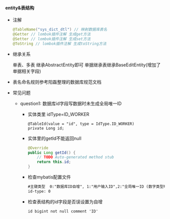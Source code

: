 #### entity&表结构
- 注解
    ``` java
    @TableName("sys_dict_dtl") // 映射数据库表名
    @Getter // lombok插件注解 生成get方法
    @Setter // lombok插件注解 生成set方法
    @ToString // lombok插件注解 生成toString方法
    ```
    
- 继承关系
    
    单表、多表 继承AbstractEntity即可
    单据继承表继承BaseEditEntity(增加了单据相关字段)
    
    
- 表名命名规则参考阳磊整理的数据库规范文档

- 常见问题
    
    - question1: 数据库id字段写数据时未生成全局唯一ID
        - 实体类里 idType=ID_WORKER
        
            ```
            @TableId(value = "id", type = IdType.ID_WORKER)
            private Long id;
            ```
        - 实体里的getId不能返回null
        
            ``` java
            @Override
            public Long getId() {
                // TODO Auto-generated method stub
                return this.id;
            }
            ```
        - 检查mybatis配置文件

            ``` xml
            #主键类型  0:"数据库ID自增", 1:"用户输入ID",2:"全局唯一ID (数字类型唯一ID)", 3:"全局唯一ID UUID";
            id-type: 0
            ```
        - 检查表结构的id字段是否误设置为自增
        
            `id bigint not null comment 'ID'`